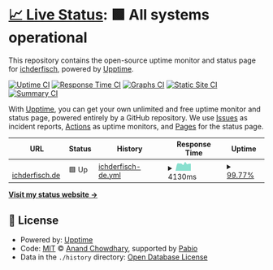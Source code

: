 # [📈 Live Status](https://demo.upptime.js.org): <!--live status--> **🟩 All systems operational**

This repository contains the open-source uptime monitor and status page for [ichderfisch](http://www.ichderfisch.de), powered by [Upptime](https://github.com/upptime/upptime).

[![Uptime CI](https://github.com/ichderfisch/r-upptime/workflows/Uptime%20CI/badge.svg)](https://github.com/ichderfisch/r-upptime/actions?query=workflow%3A%22Uptime+CI%22)
[![Response Time CI](https://github.com/ichderfisch/r-upptime/workflows/Response%20Time%20CI/badge.svg)](https://github.com/ichderfisch/r-upptime/actions?query=workflow%3A%22Response+Time+CI%22)
[![Graphs CI](https://github.com/ichderfisch/r-upptime/workflows/Graphs%20CI/badge.svg)](https://github.com/ichderfisch/r-upptime/actions?query=workflow%3A%22Graphs+CI%22)
[![Static Site CI](https://github.com/ichderfisch/r-upptime/workflows/Static%20Site%20CI/badge.svg)](https://github.com/ichderfisch/r-upptime/actions?query=workflow%3A%22Static+Site+CI%22)
[![Summary CI](https://github.com/ichderfisch/r-upptime/workflows/Summary%20CI/badge.svg)](https://github.com/ichderfisch/r-upptime/actions?query=workflow%3A%22Summary+CI%22)

With [Upptime](https://upptime.js.org), you can get your own unlimited and free uptime monitor and status page, powered entirely by a GitHub repository. We use [Issues](https://github.com/ichderfisch/r-upptime/issues) as incident reports, [Actions](https://github.com/ichderfisch/r-upptime/actions) as uptime monitors, and [Pages](https://demo.upptime.js.org) for the status page.

<!--start: status pages-->
<!-- This summary is generated by Upptime (https://github.com/upptime/upptime) -->
<!-- Do not edit this manually, your changes will be overwritten -->
<!-- prettier-ignore -->
| URL | Status | History | Response Time | Uptime |
| --- | ------ | ------- | ------------- | ------ |
| <img alt="" src="https://icons.duckduckgo.com/ip3/www.ichderfisch.de.ico" height="13"> [ichderfisch.de](https://www.ichderfisch.de) | 🟩 Up | [ichderfisch-de.yml](https://github.com/ichderfisch/r-upptime/commits/HEAD/history/ichderfisch-de.yml) | <details><summary><img alt="Response time graph" src="./graphs/ichderfisch-de/response-time-week.png" height="20"> 4130ms</summary><br><a href="https://ichderfisch.github.io/r-upptime/history/ichderfisch-de"><img alt="Response time 3804" src="https://img.shields.io/endpoint?url=https%3A%2F%2Fraw.githubusercontent.com%2Fichderfisch%2Fr-upptime%2FHEAD%2Fapi%2Fichderfisch-de%2Fresponse-time.json"></a><br><a href="https://ichderfisch.github.io/r-upptime/history/ichderfisch-de"><img alt="24-hour response time 4117" src="https://img.shields.io/endpoint?url=https%3A%2F%2Fraw.githubusercontent.com%2Fichderfisch%2Fr-upptime%2FHEAD%2Fapi%2Fichderfisch-de%2Fresponse-time-day.json"></a><br><a href="https://ichderfisch.github.io/r-upptime/history/ichderfisch-de"><img alt="7-day response time 4130" src="https://img.shields.io/endpoint?url=https%3A%2F%2Fraw.githubusercontent.com%2Fichderfisch%2Fr-upptime%2FHEAD%2Fapi%2Fichderfisch-de%2Fresponse-time-week.json"></a><br><a href="https://ichderfisch.github.io/r-upptime/history/ichderfisch-de"><img alt="30-day response time 3804" src="https://img.shields.io/endpoint?url=https%3A%2F%2Fraw.githubusercontent.com%2Fichderfisch%2Fr-upptime%2FHEAD%2Fapi%2Fichderfisch-de%2Fresponse-time-month.json"></a><br><a href="https://ichderfisch.github.io/r-upptime/history/ichderfisch-de"><img alt="1-year response time 3804" src="https://img.shields.io/endpoint?url=https%3A%2F%2Fraw.githubusercontent.com%2Fichderfisch%2Fr-upptime%2FHEAD%2Fapi%2Fichderfisch-de%2Fresponse-time-year.json"></a></details> | <details><summary><a href="https://ichderfisch.github.io/r-upptime/history/ichderfisch-de">99.77%</a></summary><a href="https://ichderfisch.github.io/r-upptime/history/ichderfisch-de"><img alt="All-time uptime 99.32%" src="https://img.shields.io/endpoint?url=https%3A%2F%2Fraw.githubusercontent.com%2Fichderfisch%2Fr-upptime%2FHEAD%2Fapi%2Fichderfisch-de%2Fuptime.json"></a><br><a href="https://ichderfisch.github.io/r-upptime/history/ichderfisch-de"><img alt="24-hour uptime 100.00%" src="https://img.shields.io/endpoint?url=https%3A%2F%2Fraw.githubusercontent.com%2Fichderfisch%2Fr-upptime%2FHEAD%2Fapi%2Fichderfisch-de%2Fuptime-day.json"></a><br><a href="https://ichderfisch.github.io/r-upptime/history/ichderfisch-de"><img alt="7-day uptime 99.77%" src="https://img.shields.io/endpoint?url=https%3A%2F%2Fraw.githubusercontent.com%2Fichderfisch%2Fr-upptime%2FHEAD%2Fapi%2Fichderfisch-de%2Fuptime-week.json"></a><br><a href="https://ichderfisch.github.io/r-upptime/history/ichderfisch-de"><img alt="30-day uptime 99.32%" src="https://img.shields.io/endpoint?url=https%3A%2F%2Fraw.githubusercontent.com%2Fichderfisch%2Fr-upptime%2FHEAD%2Fapi%2Fichderfisch-de%2Fuptime-month.json"></a><br><a href="https://ichderfisch.github.io/r-upptime/history/ichderfisch-de"><img alt="1-year uptime 99.32%" src="https://img.shields.io/endpoint?url=https%3A%2F%2Fraw.githubusercontent.com%2Fichderfisch%2Fr-upptime%2FHEAD%2Fapi%2Fichderfisch-de%2Fuptime-year.json"></a></details>

<!--end: status pages-->

[**Visit my status website →**](https://ichderfisch.github.io/r-upptime/)

## 📄 License

- Powered by: [Upptime](https://github.com/upptime/upptime)
- Code: [MIT](./LICENSE) © [Anand Chowdhary](https://anandchowdhary.com), supported by [Pabio](https://pabio.com)
- Data in the `./history` directory: [Open Database License](https://opendatacommons.org/licenses/odbl/1-0/)
